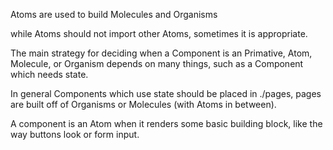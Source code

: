 Atoms are used to build Molecules and Organisms

while Atoms should not import other Atoms, sometimes it is appropriate.

The main strategy for deciding when a Component is an Primative, Atom, Molecule, or Organism depends on many things, such as a Component which needs state.

In general Components which use state should be placed in ./pages, pages are built off of Organisms or Molecules (with Atoms in between).

A component is an Atom when it renders some basic building block, like the way buttons look or form input.